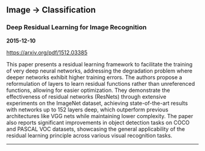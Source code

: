 ## Image -> Classification



### Deep Residual Learning for Image Recognition

**2015-12-10**

https://arxiv.org/pdf/1512.03385

This paper presents a residual learning framework to facilitate the training of very deep neural networks, addressing the degradation problem where deeper networks exhibit higher training errors. The authors propose a reformulation of layers to learn residual functions rather than unreferenced functions, allowing for easier optimization. They demonstrate the effectiveness of residual networks (ResNets) through extensive experiments on the ImageNet dataset, achieving state-of-the-art results with networks up to 152 layers deep, which outperform previous architectures like VGG nets while maintaining lower complexity. The paper also reports significant improvements in object detection tasks on COCO and PASCAL VOC datasets, showcasing the general applicability of the residual learning principle across various visual recognition tasks.

---
